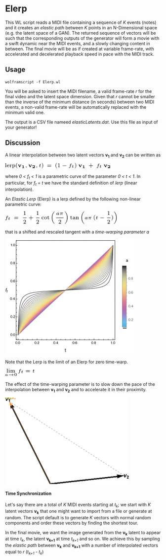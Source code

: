 # Elerp

This WL script reads a MIDI file containing a sequence of *K* events (notes) and it creates an *elastic path* between *K* points in an N-Dimensional space (e.g. the latent space of a GAN).
The returned sequence of vectors will be such that the corresponding outputs of the generator will form a movie with a swift dynamic near the MIDI events, and a slowly changing content in between. The final movie will be as if created at variable frame-rate, with accelerated and decelerated playback speed in pace with the MIDI track.


## Usage

`wolframscript -f Elerp.wl`

You will be asked to insert the MIDI filename, a valid frame-rate *r* for the final video and the latent space dimension.
Given that *r* cannot be smaller than the inverse of the minimum distance (in seconds) between two MIDI events, a non-valid frame-rate will be automatically replaced with the minimum valid one.

The output is a CSV file nameed *elasticLatents.dat*. Use this file as input of your generator!


## Discussion

A linear interpolation between two latent vectors **v<sub>1</sub>** and **v<sub>2</sub>** can be written as

![](https://github.com/Ludwiggle/ElasticLerp/blob/master/PNGs/lerp.png)


where *0 < f<sub>t</sub> < 1* is a parametric curve of the parameter *0 < t < 1*.
In particular, for *f<sub>t</sub> = t* we have the standard definition of *lerp* (linear interpolation).

An *Elastic Lerp* (Elerp) is a lerp defined by the following non-linear parametric curve:

![](https://github.com/Ludwiggle/ElasticLerp/blob/master/PNGs/Elerp.png)

that is a shifted and rescaled tangent with a *time-warping parameter a*

![](https://github.com/Ludwiggle/ElasticLerp/blob/master/PNGs/elasticity.png)

Note that the Lerp is the limit of an Elerp for zero time-warp.

![](https://github.com/Ludwiggle/ElasticLerp/blob/master/PNGs/limit_a.png)

The effect of the time-warping parameter is to slow down the pace of the interpolation between **v<sub>1</sub>** and **v<sub>2</sub>** and to accelerate it in their proximity.

![](https://github.com/Ludwiggle/ElasticLerp/blob/master/PNGs/lerpvselastic.gif)


#### Time Synchronization

Let's say there are a total of *K* MIDI events starting at *t<sub>k</sub>*; we start with *K* latent vectors **v<sub>k</sub>** that one might want to import from a file or generate at random. The script default is to generate *K* vectors with normal random components and order these vectors by finding the shortest tour.

In the final movie, we want the image generated from the **v<sub>k</sub>** latent to appear at time *t<sub>k</sub>*, the latent **v<sub>k+1</sub>** at time *t<sub>k+1</sub>* and so on. We achieve this by sampling the *elastic path* between **v<sub>k</sub>** and **v<sub>k+1</sub>** with a number of interpolated vectors equal to *r* (*t<sub>k+1</sub>* - *t<sub>k</sub>*)
